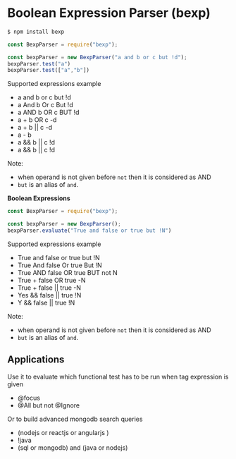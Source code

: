 # Boolean Expression Parser (bexp)



```bash
$ npm install bexp
```

```js
const BexpParser = require("bexp");

const bexpParser = new BexpParser("a and b or c but !d");
bexpParser.test("a")
bexpParser.test(["a","b"])
```

Supported expressions example

* a and b or c but !d
* a And b Or c But !d
* a AND b OR c BUT !d
* a + b OR c -d
* a + b || c -d
* a - b
* a && b || c !d
* a && b || c !d

Note: 
* when operand is not given before `not` then it is considered as AND
* `but` is an alias of `and`.

**Boolean Expressions**

```js
const BexpParser = require("bexp");

const bexpParser = new BexpParser();
bexpParser.evaluate("True and false or true but !N")
```

Supported expressions example

* True and false or true but !N
* True And false Or true But !N
* True AND false OR true BUT not N
* True + false OR true -N
* True + false || true -N 
* Yes && false || true !N 
* Y && false || true !N 

Note: 
* when operand is not given before `not` then it is considered as AND
* `but` is an alias of `and`.

## Applications

Use it to evaluate which functional test has to be run when tag expression is given

* @focus
* @All but not @Ignore

Or to build advanced mongodb search queries

* (nodejs or reactjs or angularjs )
* !java
* (sql or mongodb) and (java or nodejs)


